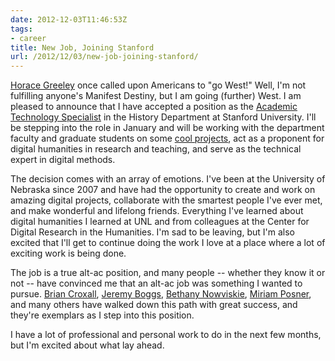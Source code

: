 ```yaml
---
date: 2012-12-03T11:46:53Z
tags:
- career
title: New Job, Joining Stanford
url: /2012/12/03/new-job-joining-stanford/
---
```


[Horace Greeley](https://en.wikipedia.org/wiki/Horace_Greeley) once called upon Americans to "go West!" Well, I'm not fulfilling anyone's Manifest Destiny, but I am going (further) West. I am pleased to announce that I have accepted a position as the [Academic Technology Specialist](http://acomp.stanford.edu/faculty/atsp) in the History Department at Stanford University. I'll be stepping into the role in January and will be working with the department faculty and graduate students on some [cool projects](http://cesta.stanford.edu), act as a proponent for digital humanities in research and teaching, and serve as the technical expert in digital methods.

The decision comes with an array of emotions. I've been at the University of Nebraska since 2007 and have had the opportunity to create and work on amazing digital projects, collaborate with the smartest people I've ever met, and make wonderful and lifelong friends. Everything I've learned about digital humanities I learned at UNL and from colleagues at the Center for Digital Research in the Humanities. I'm sad to be leaving, but I'm also excited that I'll get to continue doing the work I love at a place where a lot of exciting work is being done. 

The job is a true alt-ac position, and many people -- whether they know it or not -- have convinced me that an alt-ac job was something I wanted to pursue. [Brian Croxall](http://www.briancroxall.net), [Jeremy Boggs](http://clioweb.org), [Bethany Nowviskie](http://nowviskie.org), [Miriam Posner](http://www.miriamposner.com), and many others have walked down this path with great success, and they're exemplars as I step into this position.

I have a lot of professional and personal work to do in the next few months, but I'm excited about what lay ahead.

